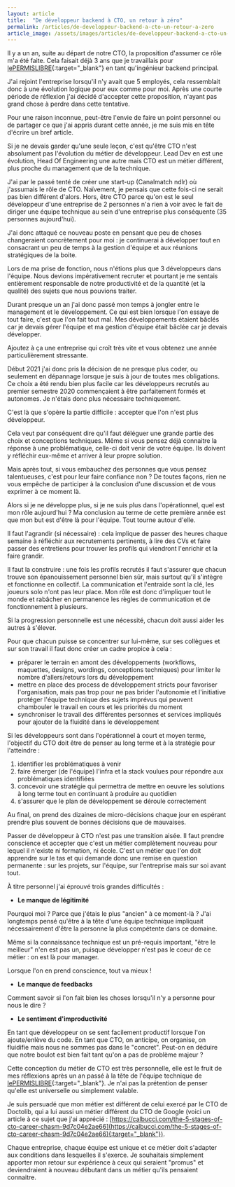 ```yaml
---
layout: article
title:  "De développeur backend à CTO, un retour à zéro"
permalink: /articles/de-developpeur-backend-a-cto-un-retour-a-zero
article_image: /assets/images/articles/de-developpeur-backend-a-cto-un-retour-a-zero.jpg
---
```


Il y a un an, suite au départ de notre CTO, la proposition d'assumer ce rôle m'a été faite. Cela faisait déjà 3 ans que je travaillais pour [lePERMISLIBRE](https://lepermislibre.fr){:target="_blank"} en tant qu'ingénieur backend principal.

J'ai rejoint l'entreprise lorsqu'il n'y avait que 5 employés, cela ressemblait donc à une évolution logique pour eux comme pour moi. Après une courte période de réflexion j'ai décidé d'accepter cette proposition, n'ayant pas grand chose à perdre dans cette tentative.

Pour une raison inconnue, peut-être l'envie de faire un point personnel ou de partager ce que j'ai appris durant cette année, je me suis mis en tête d'écrire un bref article.

Si je ne devais garder qu'une seule leçon, c'est qu'être CTO n'est absolument pas l'évolution du métier de développeur. Lead Dev en est une évolution, Head Of Engineering une autre mais CTO est un métier différent, plus proche du management que de la technique.

J'ai par le passé tenté de créer une start-up (Canalmatch ndlr) où j'assumais le rôle de CTO. Naïvement, je pensais que cette fois-ci ne serait pas bien différent d'alors. Hors, être CTO parce qu'on est le seul développeur d'une entreprise de 2 personnes n'a rien à voir avec le fait de diriger une équipe technique au sein d'une entreprise plus conséquente (35 personnes aujourd'hui).

J'ai donc attaqué ce nouveau poste en pensant que peu de choses changeraient concrètement pour moi : je continuerai à développer tout en consacrant un peu de temps à la gestion d'équipe et aux réunions stratégiques de la boite.

Lors de ma prise de fonction, nous n'étions plus que 3 développeurs dans l'équipe. Nous devions impérativement recruter et pourtant je me sentais entièrement responsable de notre productivité et de la quantité (et la qualité) des sujets que nous pouvions traiter.

Durant presque un an j'ai donc passé mon temps à jongler entre le management et le développement. Ce qui est bien lorsque l'on essaye de tout faire, c'est que l'on fait tout mal. Mes développements étaient bâclés car je devais gérer l'équipe et ma gestion d'équipe était bâclée car je devais développer.

Ajoutez à ça une entreprise qui croît très vite et vous obtenez une année particulièrement stressante.

Début 2021 j'ai donc pris la décision de ne presque plus coder, ou seulement en dépannage lorsque je suis à jour de toutes mes obligations. Ce choix a été rendu bien plus facile car les développeurs recrutés au premier semestre 2020 commençaient à être parfaitement formés et autonomes. Je n'étais donc plus nécessaire techniquement.

C'est là que s'opère la partie difficile : accepter que l'on n'est plus développeur.

Cela veut par conséquent dire qu'il faut déléguer une grande partie des choix et conceptions techniques. Même si vous pensez déjà connaitre la réponse à une problématique, celle-ci doit venir de votre équipe. Ils doivent y réfléchir eux-même et arriver à leur propre solution.

Mais après tout, si vous embauchez des personnes que vous pensez talentueuses, c'est pour leur faire confiance non ? De toutes façons, rien ne vous empêche de participer à la conclusion d'une discussion et de vous exprimer à ce moment là.

Alors si je ne développe plus, si je ne suis plus dans l'opérationnel, quel est mon rôle aujourd'hui ?
Ma conclusion au terme de cette première année est que mon but est d'être là pour l'équipe. Tout tourne autour d'elle.

Il faut l'agrandir (si nécessaire) : cela implique de passer des heures chaque semaine à réfléchir aux recrutements pertinents, à lire des CVs et faire passer des entretiens pour trouver les profils qui viendront l'enrichir et la faire grandir.

Il faut la construire : une fois les profils recrutés il faut s'assurer que chacun trouve son épanouissement personnel bien sûr, mais surtout qu'il s'intègre et fonctionne en collectif. La communication et l'entraide sont la clé, les joueurs solo n'ont pas leur place. Mon rôle est donc d'impliquer tout le monde et rabâcher en permanence les règles de communication et de fonctionnement à plusieurs.

Si la progression personnelle est une nécessité, chacun doit aussi aider les autres à s'élever.

Pour que chacun puisse se concentrer sur lui-même, sur ses collègues et sur son travail il faut donc créer un cadre propice à cela :
* préparer le terrain en amont des développements (workflows, maquettes, designs, wordings, conceptions techniques) pour limiter le nombre d'allers/retours lors du développement
* mettre en place des process de développement stricts pour favoriser l'organisation, mais pas trop pour ne pas brider l'autonomie et l'initiative
protéger l'équipe technique des sujets imprévus qui peuvent chambouler le travail en cours et les priorités du moment
* synchroniser le travail des différentes personnes et services impliqués pour ajouter de la fluidité dans le développement

Si les développeurs sont dans l'opérationnel à court et moyen terme, l'objectif du CTO doit être de penser au long terme et à la stratégie pour l'atteindre :
1. identifier les problématiques à venir
2. faire émerger (de l'équipe) l'infra et la stack voulues pour répondre aux problématiques identifiées
3. concevoir une stratégie qui permettra de mettre en oeuvre les solutions à long terme tout en continuant à produire au quotidien
4. s'assurer que le plan de développement se déroule correctement

Au final, on prend des dizaines de micro-décisions chaque jour en espérant prendre plus souvent de bonnes décisions que de mauvaises.

Passer de développeur à CTO n'est pas une transition aisée. Il faut prendre conscience et accepter que c'est un métier complètement nouveau pour lequel il n'existe ni formation, ni école. C'est un métier que l'on doit apprendre sur le tas et qui demande donc une remise en question permanente : sur les projets, sur l'équipe, sur l'entreprise mais sur soi avant tout.

À titre personnel j'ai éprouvé trois grandes difficultés :
 
* **Le manque de légitimité**

Pourquoi moi ? Parce que j'étais le plus "ancien" à ce moment-là ? J'ai longtemps pensé qu'être à la tête d'une équipe technique impliquait nécessairement d'être la personne la plus compétente dans ce domaine.

Même si la connaissance technique est un pré-requis important, "être le meilleur" n'en est pas un, puisque développer n'est pas le coeur de ce métier : on est là pour manager.

Lorsque l'on en prend conscience, tout va mieux !
 
* **Le manque de feedbacks**

Comment savoir si l'on fait bien les choses lorsqu'il n'y a personne pour nous le dire ?

* **Le sentiment d'improductivité**

En tant que développeur on se sent facilement productif lorsque l'on ajoute/enlève du code. En tant que CTO, on anticipe, on organise, on fluidifie mais nous ne sommes pas dans le "concret". Peut-on en déduire que notre boulot est bien fait tant qu'on a pas de problème majeur ?

Cette conception du métier de CTO est très personnelle, elle est le fruit de mes réflexions après un an passé à la tête de l'équipe technique de [lePERMISLIBRE](https://lepermislibre.fr){:target="_blank"}. Je n'ai pas la prétention de penser qu'elle est universelle ou simplement valable.

Je suis persuadé que mon métier est différent de celui exercé par le CTO de Doctolib, qui a lui aussi un métier différent du CTO de Google (voici un article à ce sujet que j'ai apprécié : [https://calbucci.com/the-5-stages-of-cto-career-chasm-9d7c04e2ae66](https://calbucci.com/the-5-stages-of-cto-career-chasm-9d7c04e2ae66){:target="_blank"}).

Chaque entreprise, chaque équipe est unique et ce métier doit s'adapter aux conditions dans lesquelles il s'exerce. Je souhaitais simplement apporter mon retour sur expérience à ceux qui seraient "promus" et deviendraient à nouveau débutant dans un métier qu'ils pensaient connaitre.
